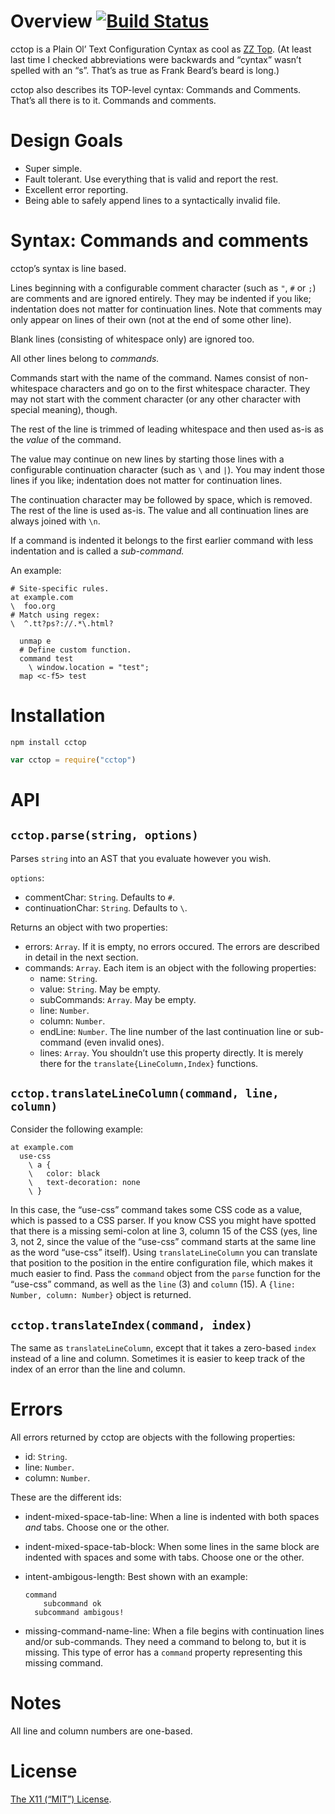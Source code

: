 Overview [![Build Status](https://travis-ci.org/lydell/cctop.svg?branch=master)](https://travis-ci.org/lydell/cctop)
========

cctop is a Plain Ol’ Text Configuration Cyntax as cool as [ZZ Top]. (At least
last time I checked abbreviations were backwards and “cyntax” wasn’t spelled
with an “s”. That’s as true as Frank Beard’s beard is long.)

cctop also describes its TOP-level cyntax: Commands and Comments. That’s all
there is to it. Commands and comments.

[ZZ Top]: http://en.wikipedia.org/wiki/ZZ_Top


Design Goals
============

- Super simple.
- Fault tolerant. Use everything that is valid and report the rest.
- Excellent error reporting.
- Being able to safely append lines to a syntactically invalid file.


Syntax: Commands and comments
=============================

cctop’s syntax is line based.

Lines beginning with a configurable comment character (such as `"`, `#` or `;`)
are comments and are ignored entirely. They may be indented if you like;
indentation does not matter for continuation lines. Note that comments may only
appear on lines of their own (not at the end of some other line).

Blank lines (consisting of whitespace only) are ignored too.

All other lines belong to _commands._

Commands start with the name of the command. Names consist of non-whitespace
characters and go on to the first whitespace character. They may not start with
the comment character (or any other character with special meaning), though.

The rest of the line is trimmed of leading whitespace and then used as-is as the
_value_ of the command.

The value may continue on new lines by starting those lines with a configurable
continuation character (such as `\` and `|`). You may indent those lines if you
like; indentation does not matter for continuation lines.

The continuation character may be followed by space, which is removed.  The rest
of the line is used as-is. The value and all continuation lines are always
joined with `\n`.

If a command is indented it belongs to the first earlier command with less
indentation and is called a _sub-command._

An example:

```
# Site-specific rules.
at example.com
\  foo.org
# Match using regex:
\  ^.tt?ps?://.*\.html?

  unmap e
  # Define custom function.
  command test
    \ window.location = "test";
  map <c-f5> test
```


Installation
============

`npm install cctop`

```js
var cctop = require("cctop")
```


API
===

`cctop.parse(string, options)`
------------------------------

Parses `string` into an AST that you evaluate however you wish.

`options`:

- commentChar: `String`. Defaults to `#`.
- continuationChar: `String`. Defaults to `\`.

Returns an object with two properties:

- errors: `Array`. If it is empty, no errors occured. The errors are described
  in detail in the next section.
- commands: `Array`. Each item is an object with the following properties:
  - name: `String`.
  - value: `String`. May be empty.
  - subCommands: `Array`. May be empty.
  - line: `Number`.
  - column: `Number`.
  - endLine: `Number`. The line number of the last continuation line or
    sub-command (even invalid ones).
  - lines: `Array`. You shouldn’t use this property directly. It is merely there
    for the `translate{LineColumn,Index}` functions.

`cctop.translateLineColumn(command, line, column)`
--------------------------------------------------

Consider the following example:

```
at example.com
  use-css
    \ a {
    \   color: black
    \   text-decoration: none
    \ }
```

In this case, the “use-css” command takes some CSS code as a value, which is
passed to a CSS parser. If you know CSS you might have spotted that there is a
missing semi-colon at line 3, column 15 of the CSS (yes, line 3, not 2, since
the value of the “use-css” command starts at the same line as the word “use-css”
itself). Using `translateLineColumn` you can translate that position to the
position in the entire configuration file, which makes it much easier to find.
Pass the `command` object from the `parse` function for the “use-css” command,
as well as the `line` (3) and `column` (15). A `{line: Number, column: Number}`
object is returned.

`cctop.translateIndex(command, index)`
--------------------------------------

The same as `translateLineColumn`, except that it takes a zero-based `index`
instead of a line and column. Sometimes it is easier to keep track of the index
of an error than the line and column.


Errors
======

All errors returned by cctop are objects with the following properties:

- id: `String`.
- line: `Number`.
- column: `Number`.

These are the different ids:

- indent-mixed-space-tab-line: When a line is indented with both spaces _and_
  tabs. Choose one or the other.

- indent-mixed-space-tab-block: When some lines in the same block are indented
  with spaces and some with tabs. Choose one or the other.

- intent-ambigous-length: Best shown with an example:

  ```
  command
      subcommand ok
    subcommand ambigous!
  ```

- missing-command-name-line: When a file begins with continuation lines and/or
  sub-commands. They need a command to belong to, but it is missing. This type
  of error has a `command` property representing this missing command.


Notes
=====

All line and column numbers are one-based.


License
=======

[The X11 (“MIT”) License](LICENSE).
